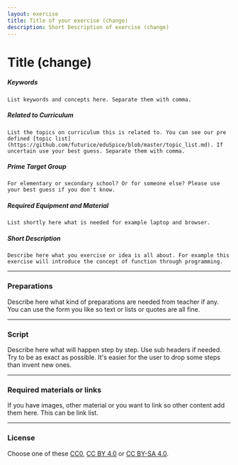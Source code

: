 ```yaml
---
layout: exercise
title: Title of your exercise (change)
description: Short Description of exercise (change)
---
```


# Title (change)

##### Keywords

```
List keywords and concepts here. Separate them with comma.
```
##### Related to Curriculum

```
List the topics on curriculum this is related to. You can see our pre defined [topic list](https://github.com/futurice/eduSpice/blob/master/topic_list.md). If uncertain use your best guess. Separate them with comma.
```

##### Prime Target Group

```
For elementary or secondary school? Or for someone else? Please use your best guess if you don't know.
```

##### Required Equipment and Material

```
List shortly here what is needed for example laptop and browser.
```

##### Short Description

```
Describe here what you exercise or idea is all about. For example this exercise will introduce the concept of function through programming.
```

---

### Preparations
Describe here what kind of preparations are needed from teacher if any. You can use the form you like so text or lists or quotes are all fine.

---

### Script
Describe here what will happen step by step. Use sub headers if needed. Try to be as exact as possible. It's easier for the user to drop some steps than invent new ones.

---
### Required materials or links

If you have images, other material or you want to link so other content add them here. This can be link list.

---
### License
Choose one of these [CC0](https://creativecommons.org/publicdomain/zero/1.0/), [CC BY 4.0](https://creativecommons.org/licenses/by/4.0/) or [CC BY-SA 4.0](https://creativecommons.org/licenses/by-sa/4.0/).




